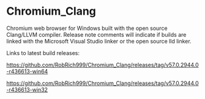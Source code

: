 # Chromium_Clang

Chromium web browser for Windows built with the open source Clang/LLVM compiler. Release note comments will indicate if builds are linked with the Microsoft Visual Studio linker or the open source lld linker.

Links to latest build releases:

https://github.com/RobRich999/Chromium_Clang/releases/tag/v57.0.2944.0-r436613-win64

https://github.com/RobRich999/Chromium_Clang/releases/tag/v57.0.2944.0-r436613-win32
